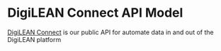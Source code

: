 # DigiLEAN Connect API Model

[DigiLEAN Connect](https://connect.digilean.tools/) is our public API for automate data in and out of the DigiLEAN platform